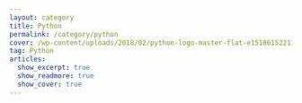 ```yaml
---
layout: category
title: Python
permalink: /category/python
cover: /wp-content/uploads/2018/02/python-logo-master-flat-e1518615221175.png
tag: Python
articles:
  show_excerpt: true
  show_readmore: true
  show_cover: true
---
```

